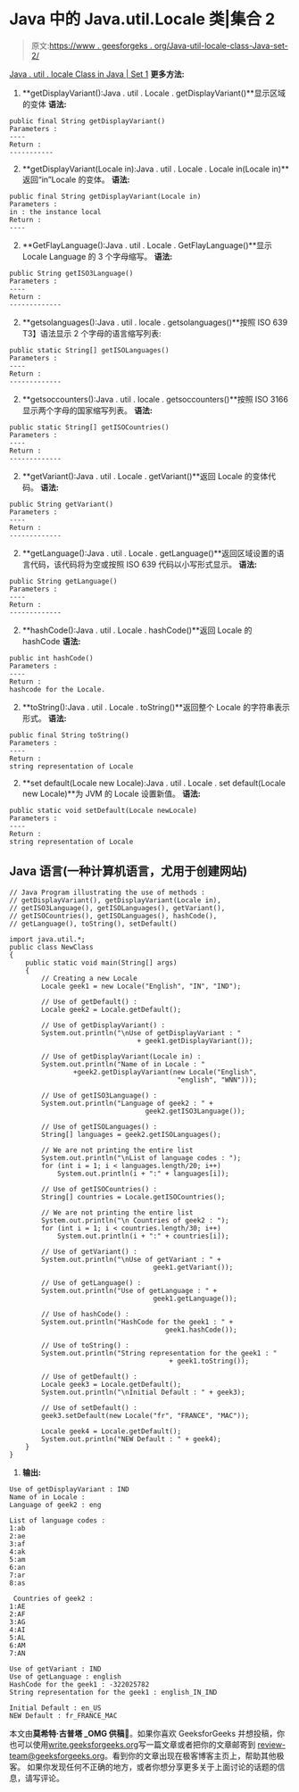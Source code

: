 # Java 中的 Java.util.Locale 类|集合 2

> 原文:[https://www . geesforgeks . org/Java-util-locale-class-Java-set-2/](https://www.geeksforgeeks.org/java-util-locale-class-java-set-2/)

[Java . util . locale Class in Java | Set 1](https://www.geeksforgeeks.org/java-util-locale-class-java-set-1/)
**更多方法:**

1.  **getDisplayVariant():Java . util . Locale . getDisplayVariant()**显示区域的变体
    **语法:**

```
public final String getDisplayVariant()
Parameters : 
----
Return :
-----------
```

2.  **getDisplayVariant(Locale in):Java . util . Locale . Locale in(Locale in)**返回“in”Locale 的变体。
    **语法:**

```
public final String getDisplayVariant(Locale in)
Parameters : 
in : the instance local
Return :
---- 
```

2.  **GetFlayLanguage():Java . util . Locale . GetFlayLanguage()**显示 Locale Language 的 3 个字母缩写。
    **语法:**

```
public String getISO3Language()
Parameters : 
----
Return :
-------------
```

2.  **getsolanguages():Java . util . locale . getsolanguages()**按照 ISO 639
    T3】语法显示 2 个字母的语言缩写列表:

```
public static String[] getISOLanguages()
Parameters : 
----
Return :
-------------
```

2.  **getsoccounters():Java . util . locale . getsoccounters()**按照 ISO 3166 显示两个字母的国家缩写列表。
    **语法:**

```
public static String[] getISOCountries()
Parameters : 
----
Return :
-------------
```

2.  **getVariant():Java . util . Locale . getVariant()**返回 Locale 的变体代码。
    **语法:**

```
public String getVariant()
Parameters : 
----
Return :
-------------
```

2.  **getLanguage():Java . util . Locale . getLanguage()**返回区域设置的语言代码，该代码将为空或按照 ISO 639 代码以小写形式显示。
    **语法:**

```
public String getLanguage()
Parameters : 
----
Return :
-------------
```

2.  **hashCode():Java . util . Locale . hashCode()**返回 Locale 的 hashCode
    **语法:**

```
public int hashCode()
Parameters : 
----
Return :
hashcode for the Locale.
```

2.  **toString():Java . util . Locale . toString()**返回整个 Locale 的字符串表示形式。
    **语法:**

```
public final String toString()
Parameters : 
----
Return :
string representation of Locale
```

2.  **set default(Locale new Locale):Java . util . Locale . set default(Locale new Locale)**为 JVM 的 Locale 设置新值。
    **语法:**

```
public static void setDefault(Locale newLocale)
Parameters : 
----
Return :
string representation of Locale
```

## Java 语言(一种计算机语言，尤用于创建网站)

```
// Java Program illustrating the use of methods :
// getDisplayVariant(), getDisplayVariant(Locale in),
// getISO3Language(), getISOLanguages(), getVariant(),
// getISOCountries(), getISOLanguages(), hashCode(),
// getLanguage(), toString(), setDefault()

import java.util.*;
public class NewClass
{
    public static void main(String[] args)
    {
        // Creating a new Locale
        Locale geek1 = new Locale("English", "IN", "IND");

        // Use of getDefault() :
        Locale geek2 = Locale.getDefault();

        // Use of getDisplayVariant() :
        System.out.println("\nUse of getDisplayVariant : "
                                + geek1.getDisplayVariant());

        // Use of getDisplayVariant(Locale in) :
        System.out.println("Name of in Locale : "
                +geek2.getDisplayVariant(new Locale("English",
                                          "english", "WNN")));

        // Use of getISO3Language() :
        System.out.println("Language of geek2 : " +
                                  geek2.getISO3Language());

        // Use of getISOLanguages() :
        String[] languages = geek2.getISOLanguages();

        // We are not printing the entire list
        System.out.println("\nList of language codes : ");
        for (int i = 1; i < languages.length/20; i++)
            System.out.println(i + ":" + languages[i]);

        // Use of getISOCountries() :
        String[] countries = Locale.getISOCountries();

        // We are not printing the entire list
        System.out.println("\n Countries of geek2 : ");
        for (int i = 1; i < countries.length/30; i++)
            System.out.println(i + ":" + countries[i]);

        // Use of getVariant() :
        System.out.println("\nUse of getVariant : " +
                                    geek1.getVariant());

        // Use of getLanguage() :
        System.out.println("Use of getLanguage : " +
                                    geek1.getLanguage());

        // Use of hashCode() :
        System.out.println("HashCode for the geek1 : " +
                                       geek1.hashCode());

        // Use of toString() :
        System.out.println("String representation for the geek1 : "
                                        + geek1.toString());

        // Use of getDefault() :
        Locale geek3 = Locale.getDefault();
        System.out.println("\nInitial Default : " + geek3);

        // Use of setDefault() :
        geek3.setDefault(new Locale("fr", "FRANCE", "MAC"));

        Locale geek4 = Locale.getDefault();
        System.out.println("NEW Default : " + geek4);
    }
}
```

1.  **输出:**

```
Use of getDisplayVariant : IND
Name of in Locale : 
Language of geek2 : eng

List of language codes : 
1:ab
2:ae
3:af
4:ak
5:am
6:an
7:ar
8:as

 Countries of geek2 : 
1:AE
2:AF
3:AG
4:AI
5:AL
6:AM
7:AN

Use of getVariant : IND
Use of getLanguage : english
HashCode for the geek1 : -322025782
String representation for the geek1 : english_IN_IND

Initial Default : en_US
NEW Default : fr_FRANCE_MAC
```

本文由**莫希特·古普塔 _OMG 供稿🙂**。如果你喜欢 GeeksforGeeks 并想投稿，你也可以使用[write.geeksforgeeks.org](https://write.geeksforgeeks.org)写一篇文章或者把你的文章邮寄到 review-team@geeksforgeeks.org。看到你的文章出现在极客博客主页上，帮助其他极客。
如果你发现任何不正确的地方，或者你想分享更多关于上面讨论的话题的信息，请写评论。
